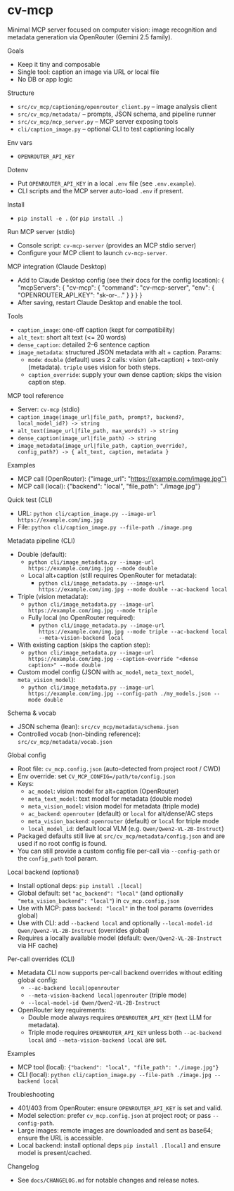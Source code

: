 # cv-mcp

Minimal MCP server focused on computer vision: image recognition and metadata generation via OpenRouter (Gemini 2.5 family).

Goals
- Keep it tiny and composable
- Single tool: caption an image via URL or local file
- No DB or app logic

Structure
- `src/cv_mcp/captioning/openrouter_client.py` – image analysis client
- `src/cv_mcp/metadata/` – prompts, JSON schema, and pipeline runner
- `src/cv_mcp/mcp_server.py` – MCP server exposing tools
- `cli/caption_image.py` – optional CLI to test captioning locally

Env vars
- `OPENROUTER_API_KEY`

Dotenv
- Put `OPENROUTER_API_KEY` in a local `.env` file (see `.env.example`).
- CLI scripts and the MCP server auto-load `.env` if present.

Install
- `pip install -e .` (or `pip install .`)

Run MCP server (stdio)
- Console script: `cv-mcp-server` (provides an MCP stdio server)
- Configure your MCP client to launch `cv-mcp-server`.

MCP integration (Claude Desktop)
- Add to Claude Desktop config (see their docs for the config location):
  {
    "mcpServers": {
      "cv-mcp": {
        "command": "cv-mcp-server",
        "env": {
          "OPENROUTER_API_KEY": "sk-or-..."
        }
      }
    }
  }
- After saving, restart Claude Desktop and enable the tool.

Tools
- `caption_image`: one-off caption (kept for compatibility)
- `alt_text`: short alt text (<= 20 words)
- `dense_caption`: detailed 2–6 sentence caption
- `image_metadata`: structured JSON metadata with alt + caption. Params:
  - `mode`: `double` (default) uses 2 calls: vision (alt+caption) + text-only (metadata). `triple` uses vision for both steps.
  - `caption_override`: supply your own dense caption; skips the vision caption step.

MCP tool reference
- Server: `cv-mcp` (stdio)
- `caption_image(image_url|file_path, prompt?, backend?, local_model_id?) -> string`
- `alt_text(image_url|file_path, max_words?) -> string`
- `dense_caption(image_url|file_path) -> string`
- `image_metadata(image_url|file_path, caption_override?, config_path?) -> { alt_text, caption, metadata }`

Examples
- MCP call (OpenRouter):
  {"image_url": "https://example.com/image.jpg"}
- MCP call (local):
  {"backend": "local", "file_path": "./image.jpg"}

Quick test (CLI)
- URL: `python cli/caption_image.py --image-url https://example.com/img.jpg`
- File: `python cli/caption_image.py --file-path ./image.png`

Metadata pipeline (CLI)
- Double (default):
  - `python cli/image_metadata.py --image-url https://example.com/img.jpg --mode double`
  - Local alt+caption (still requires OpenRouter for metadata):
    - `python cli/image_metadata.py --image-url https://example.com/img.jpg --mode double --ac-backend local`
- Triple (vision metadata):
  - `python cli/image_metadata.py --image-url https://example.com/img.jpg --mode triple`
  - Fully local (no OpenRouter required):
    - `python cli/image_metadata.py --image-url https://example.com/img.jpg --mode triple --ac-backend local --meta-vision-backend local`
- With existing caption (skips the caption step):
  - `python cli/image_metadata.py --image-url https://example.com/img.jpg --caption-override "<dense caption>" --mode double`
- Custom model config (JSON with `ac_model`, `meta_text_model`, `meta_vision_model`):
  - `python cli/image_metadata.py --image-url https://example.com/img.jpg --config-path ./my_models.json --mode double`

Schema & vocab
- JSON schema (lean): `src/cv_mcp/metadata/schema.json`
- Controlled vocab (non-binding reference): `src/cv_mcp/metadata/vocab.json`

Global config
- Root file: `cv_mcp.config.json` (auto-detected from project root / CWD)
- Env override: set `CV_MCP_CONFIG=/path/to/config.json`
- Keys:
  - `ac_model`: vision model for alt+caption (OpenRouter)
  - `meta_text_model`: text model for metadata (double mode)
  - `meta_vision_model`: vision model for metadata (triple mode)
  - `ac_backend`: `openrouter` (default) or `local` for alt/dense/AC steps
  - `meta_vision_backend`: `openrouter` (default) or `local` for triple mode
  - `local_model_id`: default local VLM (e.g. `Qwen/Qwen2-VL-2B-Instruct`)
- Packaged defaults still live at `src/cv_mcp/metadata/config.json` and are used if no root config is found.
- You can still provide a custom config file per-call via `--config-path` or the `config_path` tool param.

Local backend (optional)
- Install optional deps: `pip install .[local]`
- Global default: set `"ac_backend": "local"` (and optionally `"meta_vision_backend": "local"`) in `cv_mcp.config.json`
- Use with MCP: pass `backend: "local"` in the tool params (overrides global)
- Use with CLI: add `--backend local` and optionally `--local-model-id Qwen/Qwen2-VL-2B-Instruct` (overrides global)
- Requires a locally available model (default: `Qwen/Qwen2-VL-2B-Instruct` via HF cache)

Per-call overrides (CLI)
- Metadata CLI now supports per-call backend overrides without editing global config:
  - `--ac-backend local|openrouter`
  - `--meta-vision-backend local|openrouter` (triple mode)
  - `--local-model-id Qwen/Qwen2-VL-2B-Instruct`
- OpenRouter key requirements:
  - Double mode always requires `OPENROUTER_API_KEY` (text LLM for metadata).
  - Triple mode requires `OPENROUTER_API_KEY` unless both `--ac-backend local` and `--meta-vision-backend local` are set.

Examples
- MCP tool (local): `{"backend": "local", "file_path": "./image.jpg"}`
- CLI (local): `python cli/caption_image.py --file-path ./image.jpg --backend local`

Troubleshooting
- 401/403 from OpenRouter: ensure `OPENROUTER_API_KEY` is set and valid.
- Model selection: prefer `cv_mcp.config.json` at project root; or pass `--config-path`.
- Large images: remote images are downloaded and sent as base64; ensure the URL is accessible.
- Local backend: install optional deps `pip install .[local]` and ensure model is present/cached.

Changelog
- See `docs/CHANGELOG.md` for notable changes and release notes.
